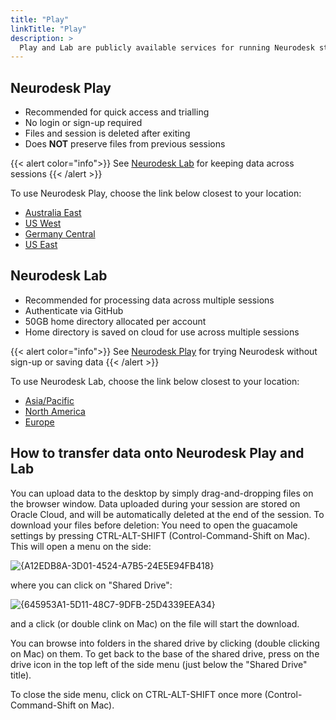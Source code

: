 ```yaml
---
title: "Play"
linkTitle: "Play"
description: >
  Play and Lab are publicly available services for running Neurodesk straight from the browser
---
```


## Neurodesk Play
- Recommended for quick access and trialling
- No login or sign-up required
- Files and session is deleted after exiting
- Does **NOT** preserve files from previous sessions

{{< alert color="info">}}
See [Neurodesk Lab](#neurodesk-lab) for keeping data across sessions
{{< /alert >}}

To use Neurodesk Play, choose the link below closest to your location:
- [Australia East](https://play-sydney.neurodesk.org/v2/gh/neurodesk/jupyter-neurodesktop-image/main)
- [US West](https://play-phoenix.neurodesk.org/v2/gh/neurodesk/jupyter-neurodesktop-image/main)
- [Germany Central](https://play-frankfurt.neurodesk.org/v2/gh/neurodesk/jupyter-neurodesktop-image/main)
- [US East](https://play-ashburn.neurodesk.org/v2/gh/neurodesk/jupyter-neurodesktop-image/main)

## Neurodesk Lab
- Recommended for processing data across multiple sessions
- Authenticate via GitHub
- 50GB home directory allocated per account
- Home directory is saved on cloud for use across multiple sessions

{{< alert color="info">}}
See [Neurodesk Play](#neurodesk-play) for trying Neurodesk without sign-up or saving data
{{< /alert >}}

To use Neurodesk Lab, choose the link below closest to your location:
- [Asia/Pacific](https://bhsydney.neurodesk.org)
- [North America](https://bhnam.neurodesk.org)
- [Europe](https://bheurope.neurodesk.org)


## How to transfer data onto Neurodesk Play and Lab

You can upload data to the desktop by simply drag-and-dropping files on the browser window. Data uploaded during your session are stored on Oracle Cloud, and will be automatically deleted at the end of the session. To download your files before deletion: You need to open the guacamole settings by pressing CTRL-ALT-SHIFT (Control-Command-Shift on Mac). This will open a menu on the side:

![{A12EDB8A-3D01-4524-A7B5-24E5E94FB418}](https://user-images.githubusercontent.com/4021595/160577828-0f8ba04e-aed7-4c26-a8d2-baf6c4be317a.png)


where you can click on "Shared Drive":

![{645953A1-5D11-48C7-9DFB-25D4339EEA34}](https://user-images.githubusercontent.com/4021595/160577926-06e48896-9301-426a-b7d5-9d3b2df14504.png)

and a click (or double clink on Mac) on the file will start the download.

You can browse into folders in the shared drive by clicking (double clicking on Mac) on them. To get back to the base of the shared drive, press on the drive icon in the top left of the side menu (just below the "Shared Drive" title).

To close the side menu, click on CTRL-ALT-SHIFT once more (Control-Command-Shift on Mac).

